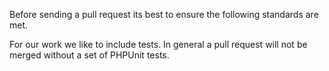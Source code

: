 Before sending a pull request its best to ensure the following standards are met.

For our work we like to include tests. In general a pull request will not be merged without a set of PHPUnit tests.
